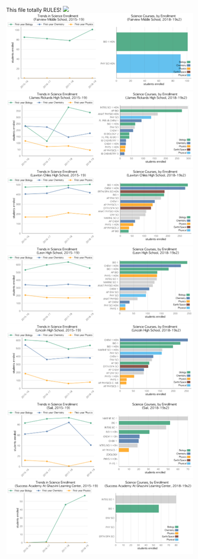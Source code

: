 This file totally RULES!
![](AMOS_P_GOD.png)
![](../School_plots/LEON/FAIRVIEW.png)
![](../School_plots/LEON/JAMES_RICK.png)
![](../School_plots/LEON/LAWTON_CHI.png)
![](../School_plots/LEON/LEON.png)
![](../School_plots/LEON/LINCOLN.png)
![](../School_plots/LEON/SAIL.png)
![](../School_plots/LEON/SUCCESS_AC.png)
